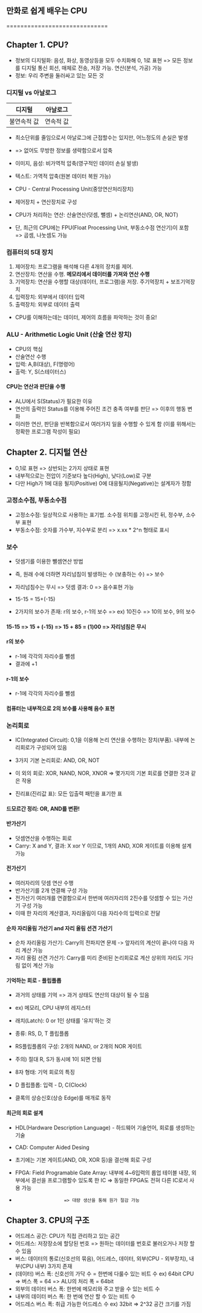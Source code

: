 ## 만화로 쉽게 배우는 CPU
=============================
## Chapter 1. CPU?
* 정보의 디지털화: 음성, 화상, 동영상등을 모두 수치화해 0, 1로 표현 => 모든 정보를 디지털 통신 회선, 매체로 전송, 저장 가능. 연산(분석, 가공) 가능
* 정보: 우리 주변을 둘러싸고 있는 모든 것

### 디지털 vs 아날로그
| 디지털 | 아날로그 |
|-------|----------|
| 불연속적 값 | 연속적 값 |
* 최소단위를 줄임으로서 아날로그에 근접할수는 있지만, 어느정도의 손실은 발생
* => 없어도 무방한 정보를 생략함으로서 압축

* 이미지, 음성: 비가역적 압축(영구적인 데이터 손실 발생)
* 텍스트: 가역적 압축(원본 데이터 복원 가능)


* CPU - Central Processing Unit(중앙연산처리장치)
* 제어장치 + 연산장치로 구성
* CPU가 처리하는 연산: 산술연산(덧셈, 뺄셈) + 논리연산(AND, OR, NOT)
* 단, 최근의 CPU에는 FPU(Float Processing Unit, 부동소수점 연산기)이 포함 => 곱셈, 나눗셈도 가능

### 컴퓨터의 5대 장치
1. 제어장치: 프로그램을 해석해 다른 4개의 장치를 제어.
2. 연산장치: 연산을 수행. <b>메모리에서 데이터를 가져와 연산 수행</b>
3. 기억장치: 연산을 수행할 대상(데이터, 프로그램)을 저장. 주기억장치 + 보조기억장치
4. 입력장치: 외부에서 데이터 입력
5. 출력장치: 외부로 데이터 출력

* CPU를 이해하는데는 데이터, 제어의 흐름을 파악하는 것이 중요!

### ALU - Arithmetic Logic Unit (산술 연산 장치)
* CPU의 핵심
* 산술연산 수행
* 입력: A,B(대상), F(명령어)
* 출력: Y, S(스테이터스)

#### CPU는 연산과 판단을 수행
* ALU에서 S(Status)가 필요한 이유
* 연산의 출력인 Status를 이용해 주어진 조건 충족 여부를 판단 => 이후의 행동 변화
* 이러한 연산, 판단을 반복함으로서 여러가지 일을 수행할 수 있게 함 (이를 위해서는 정확한 프로그램 작성이 필요)

## Chapter 2. 디지털 연산
* 0,1로 표현 => 상반되는 2가지 상태로 표현
* 내부적으로는 전압이 기준보다 높다(High), 낮다(Low)로 구분
* 다만 High가 1에 대응 될지(Positive) 0에 대응될지(Negative)는 설계자가 정함

### 고정소수점, 부동소수점
* 고정소수점: 일상적으로 사용하는 표기법. 소수점 위치를 고정시킨 뒤, 정수부, 소수부 표현
* 부동소수점: 숫자를 가수부, 지수부로 분리 => x.xx * 2^n 형태로 표시

### 보수
* 덧셈기를 이용한 뺄셈연산 방법
* 즉, 원래 수에 더하면 자리넘침이 발생하는 수 (보충하는 수) => 보수
* 자리넘침수는 무시 => 덧셈 결과: 0 => 음수표현 가능

* 15-15 = 15+(-15)
* 2가지의 보수가 존재: r의 보수, r-1의 보수 => ex) 10진수 => 10의 보수, 9의 보수

#### 15-15 => 15 + (-15) => 15 + 85 = (1)00 => 자리넘침은 무시

#### r의 보수
* r-1에 각각의 자리수를 뺄셈
* 결과에 +1

#### r-1의 보수
* r-1에 각각의 자리수를 뺄셈

#### 컴퓨터는 내부적으로 2의 보수를 사용해 음수 표현

### 논리회로
* IC(Integrated Circuit): 0,1을 이용해 논리 연산을 수행하는 장치(부품). 내부에 논리회로가 구성되어 있음
* 3가지 기본 논리회로: AND, OR, NOT
* 이 외의 회로: XOR, NAND, NOR, XNOR => 몇가지의 기본 회로를 연결한 것과 같은 작용

* 진리표(진리값 표): 모든 입출력 패턴을 표기한 표

#### 드모르간 정리: OR, AND를 변환!

#### 반가산기
* 덧셈연산을 수행하는 회로
* Carry: X and Y, 결과: X xor Y 이므로, 1개의 AND, XOR 게이트를 이용해 설계 가능

#### 전가산기
* 여러자리의 덧셈 연산 수행
* 반가산기를 2개 연결해 구성 가능
* 전가산기 여러개를 연결함으로서 한번에 여러자리의 2진수를 덧셈할 수 있는 가산기 구성 가능
* 이때 한 자리의 계산결과, 자리올림이 다음 자리수의 입력으로 전달

#### 순차 자리올림 가산기 and 자리 올림 션견 가산기
* 순차 자리올림 가산기: Carry의 전파지연 문제 -> 앞자리의 계산이 끝나야 다음 자리 계산 가능
* 자리 올림 선견 가산기: Carry를 미리 준비된 논리회로로 계산 상위의 자리도 기다림 없이 계산 가능

#### 기억하는 회로 - 플립플롭
* 과거의 상태를 기억 => 과거 상태도 연산의 대상이 될 수 있음
* ex) 메모리, CPU 내부의 레지스터
* 래치(Latch): 0 or 1인 상태를 '유지'하는 것
* 종류: RS, D, T 플립플롭

* RS플립플롭의 구성: 2개의 NAND, or 2개의 NOR 게이트
* 주의) 절대 R, S가 동시에 1이 되면 안됨

* 8자 형태: 기억 회로의 특징

* D 플립플롭: 입력 - D, C(Clock)
* 클록의 상승신호(상승 Edge)를 매개로 동작

#### 최근의 회로 설계
* HDL(Hardware Description Language) - 하드웨어 기술언어, 회로를 생성하는 기술
* CAD: Computer Aided Desing

* 초기에는 기본 게이트(AND, OR, XOR 등)을 결선해 회로 구성
* FPGA: Field Programable Gate Array: 내부에 4~6입력의 룹업 테이블 내장, 외부에서 결선을 프로그램할수 있도록 한 IC => 동일한 FPGA도 전혀 다른 IC로서 사용 가능
*                       => 대량 생산을 통해 원가 절감 가능


## Chapter 3. CPU의 구조
* 어드레스 공간: CPU가 직접 관리하고 있는 공간
* 어드레스: 저장장소에 할당된 번호 => 원하는 데이터를 번호로 불러오거나 저장 할 수 있음
* 버스: 데이터의 통로(신호선의 묶음), 어드레스, 데이터, 외부(CPU - 외부장치), 내부(CPU 내부) 3가지 존재
* (데이터) 버스 폭: 신호선의 가닥 수 = 한번에 다룰수 있는 비트 수 ex) 64bit CPU => 버스 폭 = 64 => ALU의 처리 폭 = 64bit
* 외부의 데이터 버스 폭: 한번에 메모리와 주고 받을 수 있는 비트 수
* 내부의 데이터 버스 폭: 한 번에 연산 할 수 있는 비트 수
* 어드레스 버스 폭: 취급 가능한 어드레스 수 ex) 32bit => 2^32 공간 크기를 가짐